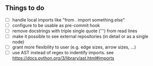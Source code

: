## Things to do
- [ ] handle local imports like "from . import something.else"
- [ ] configure to be usable as pre-commit hook
- [ ] remove docstrings with triple single quote (''') from read lines
- [ ] make it possible to see external repositories (in detail or as a single node)
- [ ] grant more flexibility to user (e.g. edge sizes, arrow sizes, ...)
- [ ] use AST instead of regex to indentify imports. see https://docs.python.org/3/library/ast.html#imports
